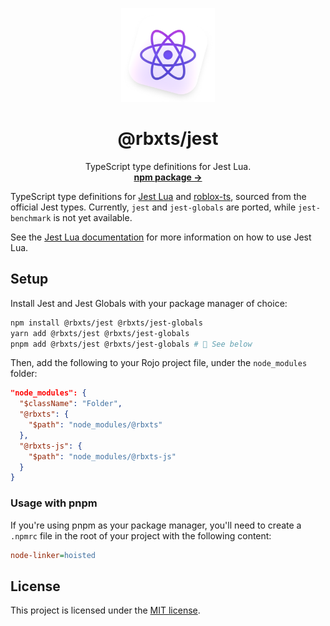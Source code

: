 <p align="center">
  <p align="center">
    <img width="150" height="150" src="https://github.com/littensy/rbxts-jest/blob/main/assets/logo.png?raw=true" alt="Logo">
  </p>
  <h1 align="center"><b>@rbxts/jest</b></h1>
  <p align="center">
    TypeScript type definitions for Jest Lua.
    <br />
    <a href="https://npmjs.com/package/@rbxts/jest"><strong>npm package →</strong></a>
  </p>
</p>

TypeScript type definitions for [Jest Lua](https://github.com/jsdotlua/jest-lua) and [roblox-ts](https://roblox-ts.com), sourced from the official Jest types. Currently, `jest` and `jest-globals` are ported, while `jest-benchmark` is not yet available.

See the [Jest Lua documentation](https://jsdotlua.github.io/jest-lua/) for more information on how to use Jest Lua.

## Setup

Install Jest and Jest Globals with your package manager of choice:

```sh
npm install @rbxts/jest @rbxts/jest-globals
yarn add @rbxts/jest @rbxts/jest-globals
pnpm add @rbxts/jest @rbxts/jest-globals # 🛑 See below
```

Then, add the following to your Rojo project file, under the `node_modules` folder:

```json
"node_modules": {
  "$className": "Folder",
  "@rbxts": {
    "$path": "node_modules/@rbxts"
  },
  "@rbxts-js": {
    "$path": "node_modules/@rbxts-js"
  }
}
```

### Usage with pnpm

If you're using pnpm as your package manager, you'll need to create a `.npmrc` file in the root of your project with the following content:

```ini
node-linker=hoisted
```

## License

This project is licensed under the [MIT license](LICENSE).
